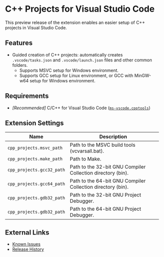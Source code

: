 # C++ Projects for Visual Studio Code

This preview release of the extension enables an easier setup of C++ projects in Visual Studio Code.

## Features

* Guided creation of C++ projects: automatically creates `.vscode/tasks.json` and `.vscode/launch.json` files and other common folders.
  * Supports MSVC setup for Windows environment.
  * Supports GCC setup for Linux environment, or GCC with MinGW-w64 setup for Windows environment.

## Requirements

* _[Recommended]_ C/C++ for Visual Studio Code ([`ms-vscode.cpptools`](https://marketplace.visualstudio.com/items?itemName=ms-vscode.cpptools))

## Extension Settings

Name | Description
--- | ---
`cpp_projects.msvc_path` | Path to the MSVC build tools (vcvarsall.bat).
`cpp_projects.make_path` | Path to Make.
`cpp_projects.gcc32_path` | Path to the 32-bit GNU Compiler Collection directory (bin).
`cpp_projects.gcc64_path` | Path to the 64-bit GNU Compiler Collection directory (bin).
`cpp_projects.gdb32_path` | Path to the 32-bit GNU Project Debugger.
`cpp_projects.gdb32_path` | Path to the 64-bit GNU Project Debugger.

## External Links

* [Known Issues](https://github.com/wise0704/daniel-jeong.cpp-projects/issues)
* [Release History](https://github.com/wise0704/daniel-jeong.cpp-projects/blob/master/CHANGELOG.md)
